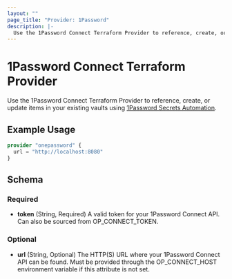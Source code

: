 ```yaml
---
layout: ""
page_title: "Provider: 1Password"
description: |-
  Use the 1Password Connect Terraform Provider to reference, create, or update logins, password and database items in your 1Password Vaults.
---
```


# 1Password Connect Terraform Provider

Use the 1Password Connect Terraform Provider to reference, create, or update items in your existing vaults using [1Password Secrets Automation](https://1password.com/secrets).

## Example Usage

```terraform
provider "onepassword" {
  url = "http://localhost:8080"
}
```

## Schema

### Required

- **token** (String, Required) A valid token for your 1Password Connect API. Can also be sourced from OP_CONNECT_TOKEN.

### Optional

- **url** (String, Optional) The HTTP(S) URL where your 1Password Connect API can be found. Must be provided through the OP_CONNECT_HOST environment variable if this attribute is not set.
